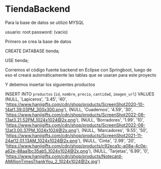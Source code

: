 # TiendaBackend

Para la base de datos se utilizó MYSQL

usuario: root
password: (vacio)

Primero se crea la base de datos

CREATE DATABASE tienda;

USE tienda;

Corremos el código fuente backend en Eclipse con Springboot, luego de eso el creará automáticamente  las tablas que se usaran para este proyecto

Y debemos insertar los siguientes productos

INSERT INTO `productos` (`id`, `nombre`, `precio`, `cantidad`, `imagen_url`) VALUES (NULL, 'Lapiceros', '3.45', '40', 'https://www.hanjigifts.com/cdn/shop/products/ScreenShot2020-10-14at1.39.03PM_300x300.png'), (NULL, 'Cuadernos', '4.59', '30', 'https://www.hanjigifts.com/cdn/shop/products/ScreenShot2022-08-13at3.21.52PM_1024x1024@2x.png'), (NULL, 'Borradores', '1.99', '10', 'https://www.hanjigifts.com/cdn/shop/products/ScreenShot2022-08-12at3.00.37PM_1024x1024@2x.png'), (NULL, 'Marcadores', '9.55', '50', 'https://www.hanjigifts.com/cdn/shop/products/ScreenShot2021-11-24at12.01.13AM_1024x1024@2x.png'), (NULL, 'Cinta', '2.99', '20', 'https://www.hanjigifts.com/cdn/shop/products/c92eca1c-a08a-4c0e-a62e-88aa1bc35ab5_1024x1024@2x.png'), (NULL, 'Tarjetas', '6.99', '0', 'https://www.hanjigifts.com/cdn/shop/products/Notecard-AMillionTimesThankYou_2_1024x1024@2x.jpg')